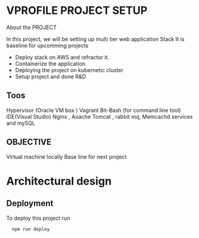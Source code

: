 
# VPROFILE PROJECT SETUP


About the PROJECT

In this project, we will be setting up multi tier web application Stack
It is baseline for upcomming projects
- Deploy stack on AWS and refractor it.
- Containerize the application
- Deploying the project on kubernetic cluster
- Setup project and done R&D

## Toos
Hypervisor (Oracle VM box )
Vagrant
Bit-Bash (for command line tool)
IDE(Visual Studio)
Nginx , Aoache Tomcat , rabbit mq, Memcachd services and mySQL

## OBJECTIVE 

Virtual machine locally
Base line for next project

# Architectural design


## Deployment

To deploy this project run

```bash
  npm run deploy
```

